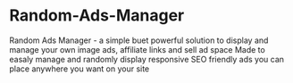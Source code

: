 # Random-Ads-Manager
Random Ads Manager - a simple buet powerful solution to display and manage your own image ads, affiliate links and sell ad space
Made to easaly manage and randomly display responsive SEO friendly ads you can place anywhere you want on your site
